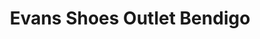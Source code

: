 ---
title: "Evans Shoes Outlet Bendigo"
url: /bendigo/evans-shoes-outlet-bendigo-hargreaves-street/
shop: shoes
---